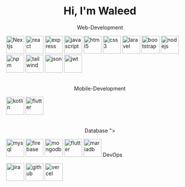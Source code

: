 <h1 align="center">Hi, I'm Waleed</h1>
<p align = "center"> Web-Development</p>
<div algin="center">
<img src="https://cdn.simpleicons.org/nextdotjs" alt="Nextjs" height="48" width="48">
  <img src="https://cdn.simpleicons.org/react" alt="react" height="48" width="48">

<img src="https://cdn.simpleicons.org/express" alt="express" height="48" width="48">
<img src="https://cdn.simpleicons.org/javascript" alt="javascript" height="48" width="48">
<img src="https://cdn.simpleicons.org/html5" alt="html5" height="48" width="48">
<img src="https://cdn.simpleicons.org/css3" alt="css3" height="48" width="48">
<img src="https://cdn.simpleicons.org/laravel" alt="laravel" height="48" width="48">
<img src="https://cdn.simpleicons.org/bootstrap" alt="bootstrap" height="48" width="48">
<img src="https://cdn.simpleicons.org/nodedotjs" alt="nodejs" height="48" width="48">
<img src="https://cdn.simpleicons.org/npm" alt="npm" height="48" width="48">
<img src="https://cdn.simpleicons.org/tailwindcss" alt="tailwind" height="48" width="48">
<img src="https://cdn.simpleicons.org/json" alt="json" height="48" width="48">
<img src="https://cdn.simpleicons.org/jsonwebtokens" alt="jwt" height="48" width="48">
</div>

<br/>
<p align = "center"> Mobile-Development </p>
<div style= "text-align:"center;">
<img src="https://cdn.simpleicons.org/kotlin" alt="kotlin" height="48" width="48">
<img src="https://cdn.simpleicons.org/flutter" alt="flutter" height="48" width="48">
</div>

<br/>

<p align = "center"> Database ">
</p>
<div algin="center">

<img src="https://cdn.simpleicons.org/mysql" alt="mysql" height="48" width="48">
<img src="https://cdn.simpleicons.org/firebase" alt="firebase" height="48" width="48">
  <img src="https://cdn.simpleicons.org/mongodb" alt="mongodb" height="48" width="48">
<img src="https://cdn.simpleicons.org/flutter" alt="flutter" height="48" width="48">
<img src="https://cdn.simpleicons.org/mariadb" alt="mariadb" height="48" width="48
<br/>
  </div>
<p align = "center"> DevOps 
</p>
<div algin="center">

<img src="https://cdn.simpleicons.org/jira" alt="jira" height="48" width="48">
<img src="https://cdn.simpleicons.org/github" alt="github" height="48" width="48">
<img src="https://cdn.simpleicons.org/vercel" alt="vercel" height="48" width="48">

</div>
<br/>


